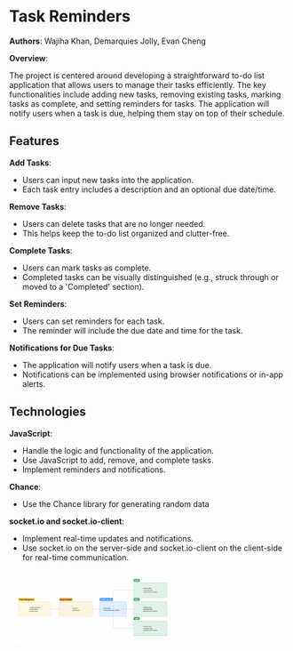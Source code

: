 # Task Reminders

**Authors**: Wajiha Khan, Demarquies Jolly, Evan Cheng

**Overview**:

The project is centered around developing a straightforward to-do list application that allows users to manage their tasks efficiently. The key functionalities include adding new tasks, removing existing tasks, marking tasks as complete, and setting reminders for tasks. The application will notify users when a task is due, helping them stay on top of their schedule.

## Features

**Add Tasks**:

- Users can input new tasks into the application.
- Each task entry includes a description and an optional due date/time.

**Remove Tasks**:

- Users can delete tasks that are no longer needed.
- This helps keep the to-do list organized and clutter-free.

**Complete Tasks**:

- Users can mark tasks as complete.
- Completed tasks can be visually distinguished (e.g., struck through or moved to a 'Completed' section).

**Set Reminders**:

- Users can set reminders for each task.
- The reminder will include the due date and time for the task.

**Notifications for Due Tasks**:

- The application will notify users when a task is due.
- Notifications can be implemented using browser notifications or in-app alerts.

## Technologies

**JavaScript**:

- Handle the logic and functionality of the application.
- Use JavaScript to add, remove, and complete tasks.
- Implement reminders and notifications.

**Chance**:

- Use the Chance library for generating random data

**socket.io and socket.io-client**:

- Implement real-time updates and notifications.
- Use socket.io on the server-side and socket.io-client on the client-side for real-time communication.

<img src='./lab_14_uml_720.png' alt='UML' width='300'/>
